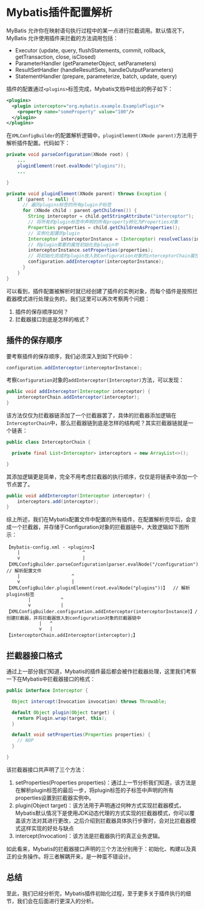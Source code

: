 # Mybatis插件配置解析

MyBatis 允许你在映射语句执行过程中的某一点进行拦截调用。默认情况下，MyBatis 允许使用插件来拦截的方法调用包括：

- Executor (update, query, flushStatements, commit, rollback, getTransaction, close, isClosed)
- ParameterHandler (getParameterObject, setParameters)
- ResultSetHandler (handleResultSets, handleOutputParameters)
- StatementHandler (prepare, parameterize, batch, update, query)

插件的配置通过`<plugins>`标签完成，Mybatis文档中给出的例子如下：

```xml
<plugins>
  <plugin interceptor="org.mybatis.example.ExamplePlugin">
    <property name="someProperty" value="100"/>
  </plugin>
</plugins>
```

在`XMLConfigBuilder`的配置解析逻辑中，`pluginElement(XNode parent)`方法用于解析插件配置。代码如下：

```java
private void parseConfiguration(XNode root) {
    ...
    pluginElement(root.evalNode("plugins"));
    ...

}

private void pluginElement(XNode parent) throws Exception {
    if (parent != null) {
      // 遍历plugins标签的所有plugin子标签
      for (XNode child : parent.getChildren()) {
        String interceptor = child.getStringAttribute("interceptor");
        // 将所有的plugin标签中声明的所有property转化为Properties对象
        Properties properties = child.getChildrenAsProperties();
        // 实例化配置的plugin
        Interceptor interceptorInstance = (Interceptor) resolveClass(interceptor).newInstance();
        // 将plugin需要的属性初始化到plugin中
        interceptorInstance.setProperties(properties);
        // 将初始化完成的plugin放入到Configuration对象的interceptorChain属性中
        configuration.addInterceptor(interceptorInstance);
      }
    }
}
```

可以看到，插件配置被解析时就已经创建了插件的实例对象，而每个插件是按照拦截器模式进行处理业务的，我们这里可以再次考察两个问题：

1. 插件的保存顺序如何？
2. 拦截器接口到底是怎样的格式？

## 插件的保存顺序

要考察插件的保存顺序，我们必须深入到如下代码中：

```java
configuration.addInterceptor(interceptorInstance);
```

考察`Configuration`对象的`addInterceptor(Interceptor)`方法，可以发现：

```java
public void addInterceptor(Interceptor interceptor) {
    interceptorChain.addInterceptor(interceptor);
}
````

该方法仅仅为拦截器链添加了一个拦截器罢了，具体的拦截器添加逻辑在`InterceptorChain`中，那么拦截器链到底是怎样的结构呢？其实拦截器链就是一个链表：

```java
public class InterceptorChain {

  private final List<Interceptor> interceptors = new ArrayList<>();

}
```

其添加逻辑更是简单，完全不用考虑拦截器的执行顺序，仅仅是将链表中添加一个节点罢了。

```java
public void addInterceptor(Interceptor interceptor) {
    interceptors.add(interceptor);
}
```

综上所述，我们在Mybatis配置文件中配置的所有插件，在配置解析完毕后，会变成一个拦截器，并存储于Configuration对象的拦截器链中，大致逻辑如下图所示：

```shell
【mybatis-config.xml - <plugins>】
    |                       ^
    v                       |
【XMLConfigBuilder.parseConfiguration(parser.evalNode("/configuration")】  // 解析配置文件
    |                   ^
    v                   |
【XMLConfigBuilder.pluginElement(root.evalNode("plugins"))】  // 解析plugins标签
        |           ^
        v           |
【XMLConfigBuilder.configuration.addInterceptor(interceptorInstance)】// 创建拦截器，并将拦截器放入到configuration对象的拦截器链中
            |   ^
            v   |
【interceptorChain.addInterceptor(interceptor);】
```

## 拦截器接口格式

通过上一部分我们知道，Mybatis的插件最后都会被作拦截器处理，这里我们考察一下在Mybatis中拦截器接口的格式：

```java
public interface Interceptor {

  Object intercept(Invocation invocation) throws Throwable;

  default Object plugin(Object target) {
    return Plugin.wrap(target, this);
  }

  default void setProperties(Properties properties) {
    // NOP
  }

}
```

该拦截器接口共声明了三个方法：

1. setProperties(Properties properties)：通过上一节分析我们知道，该方法是在解析plugin标签的最后一步，将plugin标签的子标签中声明的所有properties设置到拦截器实例中。
2. plugin(Object target)：该方法用于声明通过何种方式实现拦截器模式，Mybatis默认情况下是使用JDK动态代理的方式实现的拦截器模式，你可以覆盖该方法对其进行更改，之后介绍到拦截器具体执行步骤时，会对比拦截器模式这样实现的好处与缺点
3. intercept(Invocation)：该方法是拦截器执行的真正业务逻辑。

如此看来，Mybatis的拦截器接口声明的三个方法分别用于：初始化、构建以及真正的业务操作。将三者解耦开来，是一种蛮不错设计。

## 总结

至此，我们已经分析完，Mybatis插件初始化过程，至于更多关于插件执行的细节，我们会在后面进行更深入的分析。
